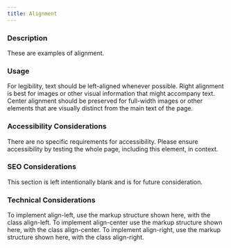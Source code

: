 ```yaml
---
title: Alignment
---
```


### Description
These are examples of alignment.

### Usage
For legibility, text should be left-aligned whenever possible. Right alignment is best for images or other visual information that might accompany text. Center alignment should be preserved for full-width images or other elements that are visually distinct from the main text of the page.

### Accessibility Considerations
There are no specific requirements for accessibility. Please ensure accessibility by testing the whole page, including this element, in context.

### SEO Considerations
This section is left intentionally blank and is for future consideration.

### Technical Considerations
To implement align-left, use the markup structure shown here, with the class align-left.
To implement align-center use the markup structure shown here, with the class align-center.
To implement align-right, use the markup structure shown here, with the class align-right.
